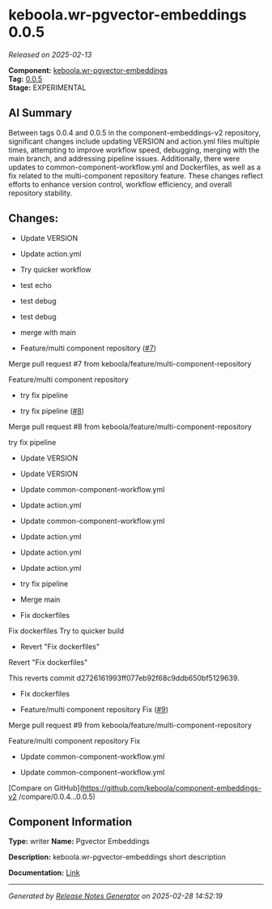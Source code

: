 #  keboola.wr-pgvector-embeddings 0.0.5

_Released on 2025-02-13_

**Component:** [keboola.wr-pgvector-embeddings](https://github.com/keboola/component-embeddings-v2)  
**Tag:** [0.0.5](https://github.com/keboola/component-embeddings-v2/releases/tag/0.0.5)  
**Stage:** EXPERIMENTAL


## AI Summary
Between tags 0.0.4 and 0.0.5 in the component-embeddings-v2 repository, significant changes include updating VERSION and action.yml files multiple times, attempting to improve workflow speed, debugging, merging with the main branch, and addressing pipeline issues. Additionally, there were updates to common-component-workflow.yml and Dockerfiles, as well as a fix related to the multi-component repository feature. These changes reflect efforts to enhance version control, workflow efficiency, and overall repository stability.



## Changes:


- Update VERSION 




- Update action.yml 




- Try quicker workflow 




- test echo 




- test debug 




- test debug 




- merge with main 




- Feature/multi component repository ([#7](https://github.com/keboola/component-embeddings-v2/pull/7))

Merge pull request #7 from keboola/feature/multi-component-repository

Feature/multi component repository




- try fix pipeline 




- try fix pipeline ([#8](https://github.com/keboola/component-embeddings-v2/pull/8))

Merge pull request #8 from keboola/feature/multi-component-repository

try fix pipeline




- Update VERSION 




- Update VERSION 




- Update common-component-workflow.yml 




- Update action.yml 




- Update common-component-workflow.yml 




- Update action.yml 




- Update action.yml 




- Update action.yml 




- try fix pipeline 




- Merge main 




- Fix dockerfiles 

Fix dockerfiles
Try to quicker build




- Revert "Fix dockerfiles" 

Revert "Fix dockerfiles"

This reverts commit d2726161993ff077eb92f68c9ddb650bf5129639.




- Fix dockerfiles 




- Feature/multi component repository Fix ([#9](https://github.com/keboola/component-embeddings-v2/pull/9))

Merge pull request #9 from keboola/feature/multi-component-repository

Feature/multi component repository Fix




- Update common-component-workflow.yml 




- Update common-component-workflow.yml 




[Compare on GitHub](https://github.com/keboola/component-embeddings-v2
/compare/0.0.4...0.0.5)



## Component Information
**Type:** writer
**Name:** Pgvector Embeddings

**Description:** keboola.wr-pgvector-embeddings short description


**Documentation:** [Link](https://github.com/keboola/component-embeddings-v2/blob/master/README.md)



---
_Generated by [Release Notes Generator](https://github.com/keboola/release-notes-generator)
on 2025-02-28 14:52:19_